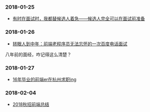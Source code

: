 
### 2018-01-25



- [有时在面试时，我都替候选人着急——候选人完全可以在面试前准备](https://www.cnblogs.com/JavaArchitect/p/8353578.html)

### 2018-01-26

- [转眼人到中年：前端老程序员无法忘怀的一次百度电话面试](https://www.cnblogs.com/chyingp/p/a-telephone-interview-long-age.html)

八年前的面经，咋记得这么清楚？


### 2018-01-27

- [16年毕业的前端er在杭州求职ing](https://www.cnblogs.com/qianduantuanzhang/archive/2018/01/27/8365670.html)


### 2018-02-04

- [2018秋招前端总结](https://www.cnblogs.com/Mr-stockings/archive/2018/02/02/8407295.html)
















